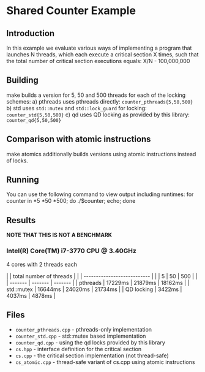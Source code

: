 Shared Counter Example
======================
Introduction
------------
In this example we evaluate various ways of implementing a program that
launches N threads, which each execute a critical section X times,
such that the total number of critical section executions equals:
X/N - 100,000,000

Building
--------
make
builds a version for 5, 50 and 500 threads for each of the locking schemes:
a) pthreads uses pthreads directly: `counter_pthreads{5,50,500}`
b) std uses `std::mutex` and `std::lock_guard` for locking: `counter_std{5,50,500}`
c) qd uses QD locking as provided by this library: `counter_qd{5,50,500}`

Comparison with atomic instructions
-----------------------------------
make atomics
additionally builds versions using atomic instructions instead of locks.

Running
-------
You can use the following command to view output including runtimes:
    for counter in *5 *50 *500; do ./$counter; echo; done


Results
-------
**NOTE THAT THIS IS NOT A BENCHMARK**

### Intel(R) Core(TM) i7-3770 CPU @ 3.40GHz ###
4 cores with 2 threads each

|            |   total number of threads   |
|            | --------------------------- |
|            |    5    |   50    |   500   |
|            | ------- | ------- | ------- |
| pthreads   | 17229ms | 21879ms | 18162ms |
| std::mutex | 16644ms | 24020ms | 21734ms |
| QD locking |  3422ms |  4037ms |  4878ms |

Files
-----
* `counter_pthreads.cpp` - pthreads-only implementation
* `counter_std.cpp` - std::mutex based implementation
* `counter_qd.cpp` - using the qd locks provided by this library
* `cs.hpp` - interface definition for the critical section
* `cs.cpp` - the critical section implementation (not thread-safe)
* `cs_atomic.cpp` - thread-safe variant of cs.cpp using atomic instructions
